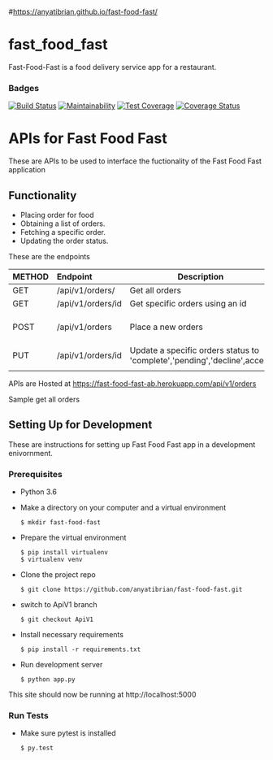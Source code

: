 #https://anyatibrian.github.io/fast-food-fast/
# fast_food_fast

Fast-Food-Fast is a food delivery service app for a restaurant.

### Badges
[![Build Status](https://travis-ci.com/anyatibrian/fast-food-fast.svg?branch=ApiV1)](https://travis-ci.com/anyatibrian/fast-food-fast)
[![Maintainability](https://api.codeclimate.com/v1/badges/bc4cef4996852a26c465/maintainability)](https://codeclimate.com/github/anyatibrian/fast-food-fast/maintainability)
[![Test Coverage](https://api.codeclimate.com/v1/badges/bc4cef4996852a26c465/test_coverage)](https://codeclimate.com/github/anyatibrian/fast-food-fast/test_coverage)
[![Coverage Status](https://coveralls.io/repos/github/anyatibrian/fast-food-fast/badge.svg?branch=ApiV1)](https://coveralls.io/github/anyatibrian/fast-food-fast?branch=ApiV1)

# APIs for Fast Food Fast

These are APIs to be used to interface the fuctionality of the Fast Food Fast application

## Functionality

- Placing order for food
- Obtaining a list of orders.
- Fetching a specific order.
- Updating the order status.

These are the endpoints

| METHOD | Endpoint          | Description                                                          | Body (json)                                                    |
| ------ | :---------------- | -------------------------------------------------------------------- | -------------------------------------------------------------- |
| GET    | /api/v1/orders/   | Get all orders                                                       |                                                                |
| GET    | /api/v1/orders/id | Get specific orders using an id                                      |                                                                |
| POST   | /api/v1/orders    | Place a new orders                                                   | username ,deliveryType,location ,  pieces  |
| PUT    | /api/v1/orders/id | Update a specific orders status to 'complete','pending','decline',accept | order_status                                                   |
|                                 |                                                                |

APIs are Hosted at https://fast-food-fast-ab.herokuapp.com/api/v1/orders

Sample get all orders

## Setting Up for Development

These are instructions for setting up Fast Food Fast app in a development enivornment.

### Prerequisites

- Python 3.6

- Make a directory on your computer and a virtual environment

  ```
  $ mkdir fast-food-fast
  ```

- Prepare the virtual environment

  ```
  $ pip install virtualenv
  $ virtualenv venv
  ```

- Clone the project repo

  ```
  $ git clone https://github.com/anyatibrian/fast-food-fast.git
  ```

* switch to ApiV1 branch

  ```
  $ git checkout ApiV1
  ```

* Install necessary requirements

  ```
  $ pip install -r requirements.txt
  ```

* Run development server
  ```
  $ python app.py
  ```

This site should now be running at http://localhost:5000

### Run Tests

- Make sure pytest is installed

  ```
  $ py.test
  ```
